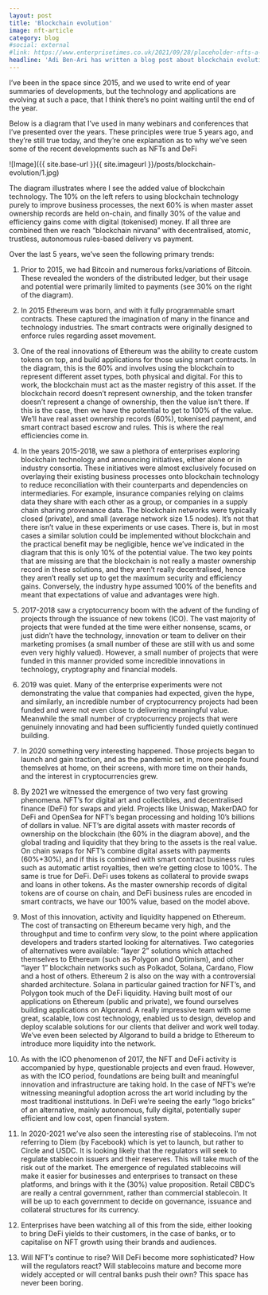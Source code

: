 ```yaml
---
layout: post
title: 'Blockchain evolution'
image: nft-article
category: blog
#social: external
#link: https://www.enterprisetimes.co.uk/2021/09/28/placeholder-nfts-a-digital-fad-or-a-transformational-technology/
headline: 'Adi Ben-Ari has written a blog post about blockchain evolution.'
---
```


I’ve been in the space since 2015, and we used to write end of year summaries of developments, but the technology and applications are evolving at such a pace, that I think there’s no point waiting until the end of the year.

Below is a diagram that I’ve used in many webinars and conferences that I’ve presented over the years. These principles were true 5 years ago, and they’re still true today, and they’re one explanation as to why we’ve seen some of the recent developments such as NFTs and DeFi

![Image]({{ site.base-url }}{{ site.imageurl }}/posts/blockchain-evolution/1.jpg)

The diagram illustrates where I see the added value of blockchain technology. The 10% on the left refers to using blockchain technology purely to improve business processes, the next 60% is when master asset ownership records are held on-chain, and finally 30% of the value and efficiency gains come with digital (tokenised) money. If all three are combined then we reach “blockchain nirvana” with decentralised, atomic, trustless, autonomous rules-based delivery vs payment.

Over the last 5 years, we’ve seen the following primary trends:

1.	Prior to 2015, we had Bitcoin and numerous forks/variations of Bitcoin. These revealed the wonders of the distributed ledger, but their usage and potential were primarily limited to payments (see 30% on the right of the diagram).
  
2.	In 2015 Ethereum was born, and with it fully programmable smart contracts. These captured the imagination of many in the finance and technology industries. The smart contracts were originally designed to enforce rules regarding asset movement.  

3.	One of the real innovations of Ethereum was the ability to create custom tokens on top, and build applications for those using smart contracts. In the diagram, this is the 60% and involves using the blockchain to represent different asset types, both physical and digital. For this to work, the blockchain must act as the master registry of this asset. If the blockchain record doesn’t represent ownership, and the token transfer doesn’t represent a change of ownership, then the value isn’t there. If this is the case, then we have the potential to get to 100% of the value. We’ll have real asset ownership records (60%), tokenised payment, and smart contract based escrow and rules. This is where the real efficiencies come in.  

4.	In the years 2015-2018, we saw a plethora of enterprises exploring blockchain technology and announcing initiatives, either alone or in industry consortia. These initiatives were almost exclusively focused on overlaying their existing business processes onto blockchain technology to reduce reconciliation with their counterparts and dependencies on intermediaries. For example, insurance companies relying on claims data they share with each other as a group, or companies in a supply chain sharing provenance data. The blockchain networks were typically closed (private), and small (average network size 1.5 nodes). It’s not that there isn’t value in these experiments or use cases. There is, but in most cases a similar solution could be implemented without blockchain and the practical benefit may be negligible, hence we’ve indicated in the diagram that this is only 10% of the potential value. The two key points that are missing are that the blockchain is not really a master ownership record in these solutions, and they aren’t really decentralised, hence they aren’t really set up to get the maximum security and efficiency gains. Conversely, the industry hype assumed 100% of the benefits and meant that expectations of value and advantages were high.  

5.	2017-2018 saw a cryptocurrency boom with the advent of the funding of projects through the issuance of new tokens (ICO). The vast majority of projects that were funded at the time were either nonsense, scams, or just didn’t have the technology, innovation or team to deliver on their marketing promises (a small number of these are still with us and some even very highly valued). However, a small number of projects that were funded in this manner provided some incredible innovations in technology, cryptography and financial models.  

6.	2019 was quiet. Many of the enterprise experiments were not demonstrating the value that companies had expected, given the hype, and similarly, an incredible number of cryptocurrency projects had been funded and were not even close to delivering meaningful value. Meanwhile the small number of cryptocurrency projects that were genuinely innovating and had been sufficiently funded quietly continued building.  

7.	In 2020 something very interesting happened. Those projects began to launch and gain traction, and as the pandemic set in, more people found themselves at home, on their screens, with more time on their hands, and the interest in cryptocurrencies grew.  

8.	By 2021 we witnessed the emergence of two very fast growing phenomena. NFT’s for digital art and collectibles, and decentralised finance (DeFi) for swaps and yield. Projects like Uniswap, MakerDAO for DeFi and OpenSea for NFT’s began processing and holding 10’s billions of dollars in value. NFT’s are digital assets with master records of ownership on the blockchain (the 60% in the diagram above), and the global trading and liquidity that they bring to the assets is the real value. On chain swaps for NFT’s combine digital assets with payments (60%+30%), and if this is combined with smart contract business rules such as automatic artist royalties, then we’re getting close to 100%. The same is true for DeFi. DeFi uses tokens as collateral to provide swaps and loans in other tokens. As the master ownership records of digital tokens are of course on chain, and DeFi business rules are encoded in smart contracts, we have our 100% value, based on the model above.

9.	Most of this innovation, activity and liquidity happened on Ethereum. The cost of transacting on Ethereum became very high, and the throughput and time to confirm very slow, to the point where application developers and traders started looking for alternatives. Two categories of alternatives were available: “layer 2” solutions which attached themselves to Ethereum (such as Polygon and Optimism), and other “layer 1” blockchain networks such as Polkadot, Solana, Cardano, Flow and a host of others. Ethereum 2 is also on the way with a controversial sharded architecture. Solana in particular gained traction for NFT’s, and Polygon took much of the DeFi liquidity. Having built most of our applications on Ethereum (public and private), we found ourselves building applications on Algorand. A really impressive team with some great, scalable, low cost technology, enabled us to design, develop and deploy scalable solutions for our clients that deliver and work well today. We’ve even been selected by Algorand to build a bridge to Ethereum to introduce more liquidity into the network.  

10.	As with the ICO phenomenon of 2017, the NFT and DeFi activity is accompanied by hype, questionable projects and even fraud. However, as with the ICO period, foundations are being built and meaningful innovation and infrastructure are taking hold. In the case of NFT’s we’re witnessing meaningful adoption across the art world including by the most traditional institutions. In DeFi we’re seeing the early “logo bricks” of an alternative, mainly autonomous, fully digital, potentially super efficient and low cost, open financial system.  

11.	In 2020-2021 we’ve also seen the interesting rise of stablecoins. I’m not referring to Diem (by Facebook) which is yet to launch, but rather to Circle and USDC. It is looking likely that the regulators will seek to regulate stablecoin issuers and their reserves. This will take much of the risk out of the market. The emergence of regulated stablecoins will make it easier for businesses and enterprises to transact on these platforms, and brings with it the (30%) value proposition. Retail CBDC’s are really a central government, rather than commercial stablecoin. It will be up to each government to decide on governance, issuance and collateral structures for its currency.  

12.	Enterprises have been watching all of this from the side, either looking to bring DeFi yields to their customers, in the case of banks, or to capitalise on NFT growth using their brands and audiences.  

13.	Will NFT’s continue to rise? Will DeFi become more sophisticated? How will the regulators react? Will stablecoins mature and become more widely accepted or will central banks push their own? This space has never been boring. 
